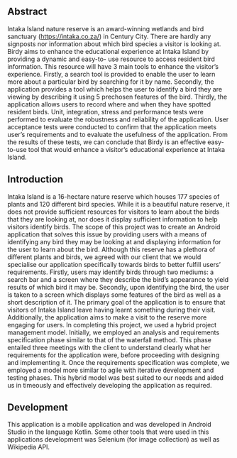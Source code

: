 ## Abstract

Intaka Island nature reserve is an award-winning wetlands and bird sanctuary (https://intaka.co.za/) in
Century City. There are hardly any signposts nor information about which bird species a visitor is looking
at. Birdy aims to enhance the educational experience at Intaka Island by providing a dynamic and easy-to-
use resource to access resident bird information.
This resource will have 3 main tools to enhance the visitor’s experience. Firstly, a search tool is provided
to enable the user to learn more about a particular bird by searching for it by name. Secondly, the
application provides a tool which helps the user to identify a bird they are viewing by describing it using 5
prechosen features of the bird. Thirdly, the application allows users to record where and when they have
spotted resident birds.
Unit, integration, stress and performance tests were performed to evaluate the robustness and reliability of
the application. User acceptance tests were conducted to confirm that the application meets user’s
requirements and to evaluate the usefulness of the application. From the results of these tests, we can
conclude that Birdy is an effective easy-to-use tool that would enhance a visitor’s educational experience
at Intaka Island.

## Introduction

Intaka Island is a 16-hectare nature reserve which houses 177 species of plants and 120 different bird
species. While it is a beautiful nature reserve, it does not provide sufficient resources for visitors to learn
about the birds that they are looking at, nor does it display sufficient information to help visitors identify
birds. The scope of this project was to create an Android application that solves this issue by providing
users with a means of identifying any bird they may be looking at and displaying information for the user
to learn about the bird. Although this reserve has a plethora of different plants and birds, we agreed with
our client that we would specialise our application specifically towards birds to better fulfill users’
requirements. Firstly, users may identify birds through two mediums: a search bar and a screen where they
describe the bird’s appearance to yield results of which bird it may be. Secondly, upon identifying the
bird, the user is taken to a screen which displays some features of the bird as well as a short description of
it. The primary goal of the application is to ensure that visitors of Intaka Island leave having learnt
something during their visit. Additionally, the application aims to make a visit to the reserve more
engaging for users. In completing this project, we used a hybrid project management model. Initially, we
employed an analysis and requirements specification phase similar to that of the waterfall method. This
phase entailed three meetings with the client to understand clearly what her requirements for the
application were, before proceeding with designing and implementing it. Once the requirements
specification was complete, we employed a model more similar to agile with iterative development and
testing phases. This hybrid model was best suited to our needs and aided us in timeously and effectively
developing the application as required.

## Development

This application is a mobile application and was developed in Android Studio in the language Kotlin.
Some other tools that were used in this applications development was Selenium (for image collection)
as well as Wikipedia API. 
